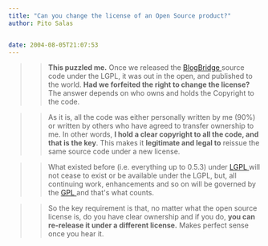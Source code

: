 ```yaml
---
title: "Can you change the license of an Open Source product?"
author: Pito Salas


date: 2004-08-05T21:07:53
---
```



>>

>> **This puzzled me.** Once we released the [BlogBridge
](<http://www.blogbridge.com>)source code under the LGPL, it was out in the
open, and published to the world. **Had we forfeited the right to change the
license?** The answer depends on who owns and holds the Copyright to the code.

>>

>> As it is, all the code was either personally written by me (90%) or written
by others who have agreed to transfer ownership to me. In other words, **I
hold a clear copyright to all the code, and that is the key**. This makes it
**legitimate and legal to** reissue the same source code under a new license.

>>

>> What existed before (i.e. everything up to 0.5.3) under [LGPL
](<http://www.gnu.org/copyleft/lesser.html>)will not cease to exist or be
available under the LGPL, but, all continuing work, enhancements and so on
will be governed by the [GPL ](<http://www.gnu.org/copyleft/gpl.html>)and
that's what counts.

>>

>> So the key requirement is that, no matter what the open source license is,
do you have clear ownership and if you do, **you can re-release it under a
different license.** Makes perfect sense once you hear it.


